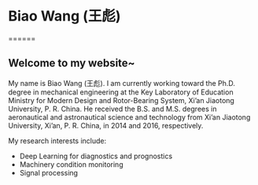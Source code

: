 # **Biao Wang (王彪)**
======
## Welcome to my website~

My name is Biao Wang (王彪). I am currently working toward the Ph.D. degree in mechanical engineering at the Key Laboratory of Education Ministry for Modern Design and Rotor-Bearing System, Xi’an Jiaotong University, P. R. China. He received the B.S. and M.S. degrees in aeronautical and astronautical science and technology from Xi’an Jiaotong University, Xi’an, P. R. China, in 2014 and 2016, respectively.

My research interests include:  
* Deep Learning for diagnostics and prognostics  
* Machinery condition monitoring  
* Signal processing  

